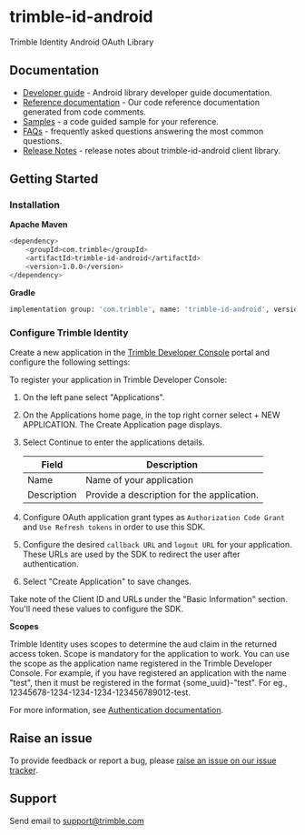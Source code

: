# trimble-id-android

Trimble Identity Android OAuth Library

## <a name="documentation">Documentation</a>

- [Developer guide](https://github.com/trimble-oss/trimble-id-sdk-docs-for-android/blob/main/docs/DeveloperGuide.md) - Android library developer guide documentation.
- [Reference documentation](https://github.com/trimble-oss/trimble-id-sdk-docs-for-android/blob/main/docs/references/index.md) - Our code reference documentation generated from code comments.
- [Samples](https://github.com/trimble-oss/trimble-id-sdk-docs-for-android/blob/main/samples) - a code guided sample for your reference.
- [FAQs](https://github.com/trimble-oss/trimble-id-sdk-docs-for-android/blob/main/docs/FAQ.md) - frequently asked questions answering the most common questions.
- [Release Notes](https://github.com/trimble-oss/trimble-id-sdk-docs-for-android/blob/main/release-notes/CHANGELOG.md) - release notes about trimble-id-android client library.

## <a name="getting-started">Getting Started</a>

### Installation

**Apache Maven**

```sh
<dependency>
    <groupId>com.trimble</groupId>
    <artifactId>trimble-id-android</artifactId>
    <version>1.0.0</version>
</dependency>
```

**Gradle**
```sh
implementation group: 'com.trimble', name: 'trimble-id-android', version: '1.0.0'
```

### Configure Trimble Identity

Create a new application in the [Trimble Developer Console](https://developer.console.trimble.com) portal and configure the following settings:

To register your application in Trimble Developer Console:

1. On the left pane select "Applications".

2. On the Applications home page, in the top right corner select + NEW APPLICATION. The Create Application page displays.

3. Select Continue to enter the applications details.

    | Field       | Description |
    | ----------- | ----------- |
    | Name        | Name of your application                    |
    | Description | Provide a description for the application.  |

4. Configure OAuth application grant types as `Authorization Code Grant` and `Use Refresh tokens` in order to use this SDK.

5. Configure the desired `callback URL` and `logout URL` for your application. These URLs are used by the SDK to redirect the user after authentication.

6. Select "Create Application" to save changes.

Take note of the Client ID and URLs under the "Basic Information" section. You'll need these values to configure the SDK.

**Scopes**

Trimble Identity uses scopes to determine the aud claim in the returned access token. Scope is mandatory for the application to work. You can use the scope as the application name registered in the Trimble Developer Console. For example, if you have registered an application with the name "test", then it must be registered in the format {some_uuid}-"test". For eg., 12345678-1234-1234-1234-123456789012-test.

For more information, see [Authentication documentation](https://developer.trimble.com/docs/authentication).

## Raise an issue

To provide feedback or report a bug, please [raise an issue on our issue tracker](https://github.com/trimble-oss/tcp-sdk-docs-for-android/issues).

## <a name="support">Support</a>

Send email to [support@trimble.com](mailto:support@trimble.com)
